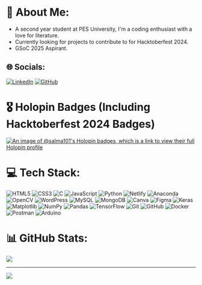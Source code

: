 
# 💫 About Me:
- A second year student at PES University, I'm a coding enthusiast with a love for literature.
- Currently looking for projects to contribute to for Hacktoberfest 2024.
- GSoC 2025 Aspirant.

## 🌐 Socials:
[![LinkedIn](https://img.shields.io/badge/LinkedIn-%230077B5.svg?logo=linkedin&logoColor=white)](https://www.linkedin.com/in/salma-aslam-the-explorer/) 
[![GitHub](https://img.shields.io/badge/GitHub-black?style=flat&logo=github&logoColor=white)](https://github.com/Salma-101)

# 🎖️ Holopin Badges (Including Hacktoberfest 2024 Badges)
[![An image of @salma101's Holopin badges, which is a link to view their full Holopin profile](https://holopin.me/salma101)](https://holopin.io/@salma101)

# 💻 Tech Stack:
![HTML5](https://img.shields.io/badge/html5-%23E34F26.svg?style=flat&logo=html5&logoColor=white) 
![CSS3](https://img.shields.io/badge/css3-%231572B6.svg?style=flat&logo=css3&logoColor=white) 
![C](https://img.shields.io/badge/c-%2300599C.svg?style=flat&logo=c&logoColor=white) 
![JavaScript](https://img.shields.io/badge/javascript-%23323330.svg?style=flat&logo=javascript&logoColor=%23F7DF1E) 
![Python](https://img.shields.io/badge/python-3670A0?style=flat&logo=python&logoColor=ffdd54) 
![Netlify](https://img.shields.io/badge/netlify-%23000000.svg?style=flat&logo=netlify&logoColor=#00C7B7) 
![Anaconda](https://img.shields.io/badge/Anaconda-%2344A833.svg?style=flat&logo=anaconda&logoColor=white) 
![OpenCV](https://img.shields.io/badge/opencv-%23white.svg?style=flat&logo=opencv&logoColor=white) 
![WordPress](https://img.shields.io/badge/WordPress-%23117AC9.svg?style=flat&logo=WordPress&logoColor=white) 
![MySQL](https://img.shields.io/badge/mysql-4479A1.svg?style=flat&logo=mysql&logoColor=white) 
![MongoDB](https://img.shields.io/badge/MongoDB-%234ea94b.svg?style=flat&logo=mongodb&logoColor=white) 
![Canva](https://img.shields.io/badge/Canva-%2300C4CC.svg?style=flat&logo=Canva&logoColor=white) 
![Figma](https://img.shields.io/badge/figma-%23F24E1E.svg?style=flat&logo=figma&logoColor=white) 
![Keras](https://img.shields.io/badge/Keras-%23D00000.svg?style=flat&logo=Keras&logoColor=white) 
![Matplotlib](https://img.shields.io/badge/Matplotlib-%23ffffff.svg?style=flat&logo=Matplotlib&logoColor=black) 
![NumPy](https://img.shields.io/badge/numpy-%23013243.svg?style=flat&logo=numpy&logoColor=white) 
![Pandas](https://img.shields.io/badge/pandas-%23150458.svg?style=flat&logo=pandas&logoColor=white) 
![TensorFlow](https://img.shields.io/badge/TensorFlow-%23FF6F00.svg?style=flat&logo=TensorFlow&logoColor=white) 
![Git](https://img.shields.io/badge/git-%23F05033.svg?style=flat&logo=git&logoColor=white) 
![GitHub](https://img.shields.io/badge/github-%23121011.svg?style=flat&logo=github&logoColor=white) 
![Docker](https://img.shields.io/badge/docker-%230db7ed.svg?style=flat&logo=docker&logoColor=white) 
![Postman](https://img.shields.io/badge/Postman-FF6C37?style=flat&logo=postman&logoColor=white) 
![Arduino](https://img.shields.io/badge/-Arduino-00979D?style=flat&logo=Arduino&logoColor=white)
<!--![SQLite](https://img.shields.io/badge/sqlite-%2307405e.svg?style=flat&logo=sqlite&logoColor=white)--> 
# 📊 GitHub Stats:
<!--![](https://github-readme-stats.vercel.app/api?username=Salma-101&theme=maroongold&hide_border=false&include_all_commits=false&count_private=false)<br/>-->
![](https://github-readme-streak-stats.herokuapp.com/?user=Salma-101&theme=maroongold&hide_border=false) 
<!--![](https://github-readme-stats.vercel.app/api/top-langs/?username=Salma-101&theme=maroongold&hide_border=false&include_all_commits=false&count_private=false&layout=compact)-->

---
[![](https://visitcount.itsvg.in/api?id=Salma-101&icon=1&color=2)](https://visitcount.itsvg.in)

<!-- Proudly created with GPRM ( https://gprm.itsvg.in ) -->
<!--
**Salma-101/Salma-101** is a ✨ _special_ ✨ repository because its `README.md` (this file) appears on your GitHub profile.

Here are some ideas to get you started:

- 🔭 I’m currently working on ...
- 🌱 I’m currently learning ...
- 👯 I’m looking to collaborate on ...
- 🤔 I’m looking for help with ...
- 💬 Ask me about ...
- 📫 How to reach me: ...
- 😄 Pronouns: ...
- ⚡ Fun fact: ...
-->
